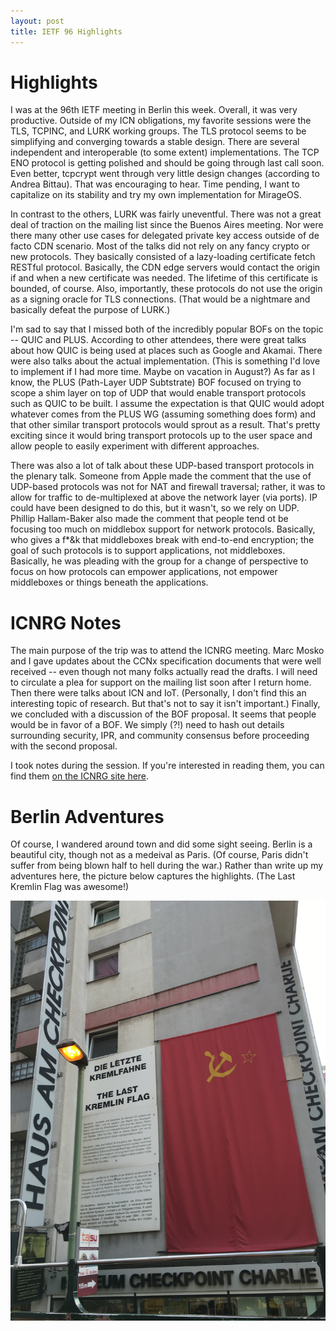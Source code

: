 ```yaml
---
layout: post
title: IETF 96 Highlights
---
```


# Highlights

I was at the 96th IETF meeting in Berlin this week. Overall, it was very productive. 
Outside of my ICN obligations, my favorite sessions were the TLS, TCPINC, and LURK
working groups. The TLS protocol seems to be simplifying and converging towards a stable 
design. There are several independent and interoperable (to some extent) implementations.
The TCP ENO protocol is getting polished and should be going through last call
soon. Even better, tcpcrypt went through very little design changes (according to
Andrea Bittau). That was encouraging to hear. Time pending, I want to capitalize on its 
stability and try my own implementation for MirageOS. 

In contrast to the others,
LURK was fairly uneventful. There was not a great deal of traction on the mailing list
since the Buenos Aires meeting. Nor were there many other use cases for delegated private
key access outside of de facto CDN scenario. Most of the talks did not rely on any 
fancy crypto or new protocols. They basically consisted of a lazy-loading certificate
fetch RESTful protocol. Basically, the CDN edge servers would contact the origin 
if and when a new certificate was needed. The lifetime of this certificate is bounded,
of course. Also, importantly, these protocols do not use the origin as a signing oracle
for TLS connections. (That would be a nightmare and basically defeat the purpose of LURK.) 

I'm sad to say that I missed both of the incredibly popular BOFs on the topic -- QUIC
and PLUS. According to other attendees, there were great talks about how QUIC is being
used at places such as Google and Akamai. There were also talks about the actual implementation.
(This is something I'd love to implement if I had more time. Maybe on vacation in August?)
As far as I know, the PLUS (Path-Layer UDP Subtstrate) BOF focused on trying to scope
a shim layer on top of UDP that would enable transport protocols such as QUIC to be built.
I assume the expectation is that QUIC would adopt whatever comes from the PLUS WG (assuming
something does form) and that other similar transport protocols would sprout as a 
result. That's pretty exciting since it would bring transport protocols up to the
user space and allow people to easily experiment with different approaches. 

There was also a lot of talk about these UDP-based transport protocols in the plenary talk.
Someone from Apple made the comment that the use of UDP-based protocols was not for NAT and
firewall traversal; rather, it was to allow for traffic to de-multiplexed at above the network
layer (via ports). IP could have been designed to do this, but it wasn't, so we rely on UDP.
Phillip Hallam-Baker also made the comment that people tend ot be focusing too much on
middlebox support for network protocols. Basically, who gives a f*&k that middleboxes break
with end-to-end encryption; the goal of such protocols is to support applications, not 
middleboxes. Basically, he was pleading with the group for a change of perspective to focus
on how protocols can empower applications, not empower middleboxes or things beneath the applications.

# ICNRG Notes

The main purpose of the trip was to attend the ICNRG meeting. Marc Mosko and I gave updates
about the CCNx specification documents that were well received -- even though not many
folks actually read the drafts. I will need to circulate a plea for support on the mailing list 
soon after I return home. Then there were talks about ICN and IoT. (Personally, I don't find
this an interesting topic of research. But that's not to say it isn't important.) Finally,
we concluded with a discussion of the BOF proposal. It seems that people would be in favor of
a BOF. We simply (?!) need to hash out details surrounding security, IPR, and community consensus
before proceeding with the second proposal. 

I took notes during the session. If you're interested in reading them, you can find them
[on the ICNRG site here](https://neclab.titanpad.com/ICNRG-Berlin-Thursday). 

# Berlin Adventures

Of course, I wandered around town and did some sight seeing. Berlin is a beautiful city, 
though not as a medeival as Paris. (Of course, Paris didn't suffer from being blown
half to hell during the war.) Rather than write up my adventures here, the picture below
captures the highlights. (The Last Kremlin Flag was awesome!)

![The Last Kremlin Flag](/images/last_kremlin_flag.jpg)

